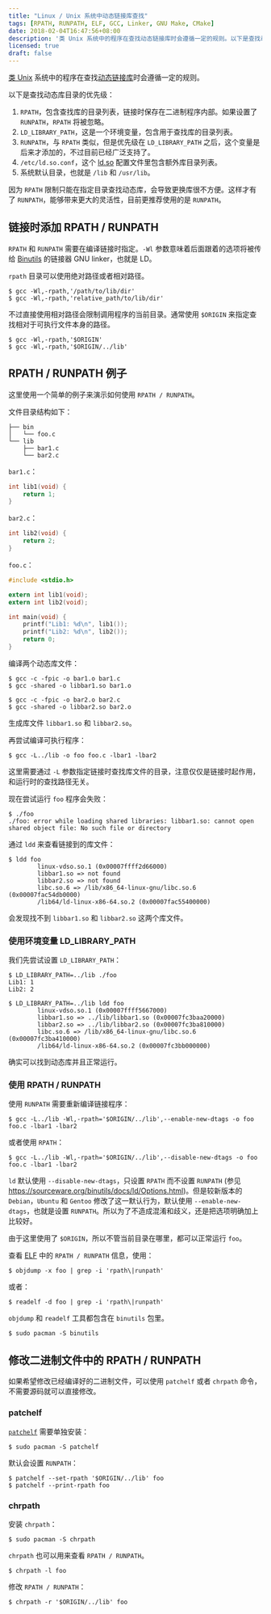 ```yaml
---
title: "Linux / Unix 系统中动态链接库查找"
tags: [RPATH, RUNPATH, ELF, GCC, Linker, GNU Make, CMake]
date: 2018-02-04T16:47:56+08:00
description: '类 Unix 系统中的程序在查找动态链接库时会遵循一定的规则。以下是查找动态库目录的优先级:'
licensed: true
draft: false
---
```


[类 Unix](https://en.wikipedia.org/wiki/Unix-like)
系统中的程序在查找[动态链接库](https://en.wikipedia.org/wiki/Dynamic_loading)时会遵循一定的规则。

以下是查找动态库目录的优先级：

1. `RPATH`，包含查找库的目录列表，链接时保存在二进制程序内部。如果设置了
   `RUNPATH`，`RPATH` 将被忽略。
2. `LD_LIBRARY_PATH`，这是一个环境变量，包含用于查找库的目录列表。
3. `RUNPATH`，与 `RPATH` 类似，但是优先级在 `LD_LIBRARY_PATH`
   之后，这个变量是后来才添加的，不过目前已经广泛支持了。
4. `/etc/ld.so.conf`，这个
   [ld.so](http://man7.org/linux/man-pages/man8/ld.so.8.html)
   配置文件里包含额外库目录列表。
5. 系统默认目录，也就是 `/lib` 和 `/usr/lib`。

因为 `RPATH` 限制只能在指定目录查找动态库，会导致更换库很不方便。这样才有了
`RUNPATH`，能够带来更大的灵活性，目前更推荐使用的是
`RUNPATH`。


## 链接时添加 RPATH / RUNPATH

`RPATH` 和 `RUNPATH` 需要在编译链接时指定。`-Wl`
参数意味着后面跟着的选项将被传给
[Binutils](https://www.gnu.org/software/binutils/)
的链接器 GNU linker，也就是 LD。

`rpath` 目录可以使用绝对路径或者相对路径。

```shell
$ gcc -Wl,-rpath,'/path/to/lib/dir'
$ gcc -Wl,-rpath,'relative_path/to/lib/dir'
```

不过直接使用相对路径会限制调用程序的当前目录。通常使用 `$ORIGIN`
来指定查找相对于可执行文件本身的路径。

```shell
$ gcc -Wl,-rpath,'$ORIGIN'
$ gcc -Wl,-rpath,'$ORIGIN/../lib'
```


## RPATH / RUNPATH 例子

这里使用一个简单的例子来演示如何使用 `RPATH / RUNPATH`。

文件目录结构如下：

```
├── bin
│   └── foo.c
└── lib
    ├── bar1.c
    └── bar2.c
```

`bar1.c`：

```c
int lib1(void) {
    return 1;
}
```

`bar2.c`：

```c
int lib2(void) {
    return 2;
}
```

`foo.c`：

```c
#include <stdio.h>

extern int lib1(void);
extern int lib2(void);

int main(void) {
    printf("Lib1: %d\n", lib1());
    printf("Lib2: %d\n", lib2());
    return 0;
}
```

编译两个动态库文件：

```shell
$ gcc -c -fpic -o bar1.o bar1.c
$ gcc -shared -o libbar1.so bar1.o

$ gcc -c -fpic -o bar2.o bar2.c
$ gcc -shared -o libbar2.so bar2.o
```

生成库文件 `libbar1.so` 和 `libbar2.so`。

再尝试编译可执行程序：

```shell
$ gcc -L../lib -o foo foo.c -lbar1 -lbar2
```

这里需要通过 `-L` 参数指定链接时查找库文件的目录，注意仅仅是链接时起作用，和运行时的查找路径无关。

现在尝试运行 `foo` 程序会失败：

```shell
$ ./foo
./foo: error while loading shared libraries: libbar1.so: cannot open shared object file: No such file or directory
```

通过 `ldd` 来查看链接到的库文件：

```shell
$ ldd foo
        linux-vdso.so.1 (0x00007ffff2d66000)
        libbar1.so => not found
        libbar2.so => not found
        libc.so.6 => /lib/x86_64-linux-gnu/libc.so.6 (0x00007fac54db0000)
        /lib64/ld-linux-x86-64.so.2 (0x00007fac55400000)
```

会发现找不到 `libbar1.so` 和 `libbar2.so` 这两个库文件。


### 使用环境变量 LD\_LIBRARY\_PATH

我们先尝试设置 `LD_LIBRARY_PATH`：

```shell
$ LD_LIBRARY_PATH=../lib ./foo
Lib1: 1
Lib2: 2

$ LD_LIBRARY_PATH=../lib ldd foo
        linux-vdso.so.1 (0x00007ffff5667000)
        libbar1.so => ../lib/libbar1.so (0x00007fc3baa20000)
        libbar2.so => ../lib/libbar2.so (0x00007fc3ba810000)
        libc.so.6 => /lib/x86_64-linux-gnu/libc.so.6 (0x00007fc3ba410000)
        /lib64/ld-linux-x86-64.so.2 (0x00007fc3bb000000)
```

确实可以找到动态库并且正常运行。


### 使用 RPATH / RUNPATH

使用 `RUNPATH` 需要重新编译链接程序：

```shell
$ gcc -L../lib -Wl,-rpath='$ORIGIN/../lib',--enable-new-dtags -o foo foo.c -lbar1 -lbar2
```

或者使用 `RPATH`：

```shell
$ gcc -L../lib -Wl,-rpath='$ORIGIN/../lib',--disable-new-dtags -o foo foo.c -lbar1 -lbar2
```

`ld` 默认使用 `--disable-new-dtags`，只设置 `RPATH`
而不设置 `RUNPATH` (参见
<https://sourceware.org/binutils/docs/ld/Options.html>)。但是较新版本的
`Debian`，`Ubuntu` 和 `Gentoo` 修改了这一默认行为，默认使用
`--enable-new-dtags`，也就是设置
`RUNPATH`。所以为了不造成混淆和歧义，还是把选项明确加上比较好。

由于这里使用了 `$ORIGIN`，所以不管当前目录在哪里，都可以正常运行 `foo`。

查看
[ELF](https://en.wikipedia.org/wiki/Executable_and_Linkable_Format)
中的 `RPATH / RUNPATH` 信息，使用：

```shell
$ objdump -x foo | grep -i 'rpath\|runpath'
```

或者：

```shell
$ readelf -d foo | grep -i 'rpath\|runpath'
```

`objdump` 和 `readelf` 工具都包含在 `binutils` 包里。

```shell
$ sudo pacman -S binutils
```


## 修改二进制文件中的 RPATH / RUNPATH

如果希望修改已经编译好的二进制文件，可以使用 `patchelf`
或者 `chrpath` 命令，不需要源码就可以直接修改。


### patchelf

[`patchelf`](https://github.com/NixOS/patchelf) 需要单独安装：

```shell
$ sudo pacman -S patchelf
```

默认会设置 `RUNPATH`：

```shell
$ patchelf --set-rpath '$ORIGIN/../lib' foo
$ patchelf --print-rpath foo
```


### chrpath

安装 `chrpath`：

```shell
$ sudo pacman -S chrpath
```

`chrpath` 也可以用来查看 `RPATH / RUNPATH`。

```shell
$ chrpath -l foo
```

修改 `RPATH / RUNPATH`：

```shell
$ chrpath -r '$ORIGIN/../lib' foo
```
